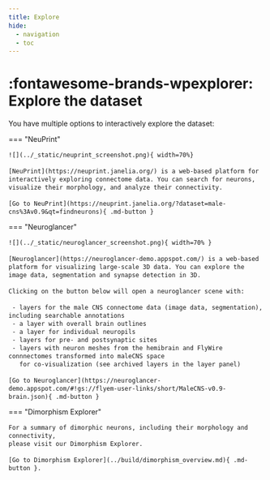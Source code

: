 ```yaml
---
title: Explore
hide:
  - navigation
  - toc
---
```


# :fontawesome-brands-wpexplorer: Explore the dataset

You have multiple options to interactively explore the dataset:

=== "NeuPrint"

    ![](../_static/neuprint_screenshot.png){ width=70%}

    [NeuPrint](https://neuprint.janelia.org/) is a web-based platform for
    interactively exploring connectome data. You can search for neurons,
    visualize their morphology, and analyze their connectivity.

    [Go to NeuPrint](https://neuprint.janelia.org/?dataset=male-cns%3Av0.9&qt=findneurons){ .md-button }

=== "Neuroglancer"

    ![](../_static/neuroglancer_screenshot.png){ width=70% }

    [Neuroglancer](https://neuroglancer-demo.appspot.com/) is a web-based
    platform for visualizing large-scale 3D data. You can explore the
    image data, segmentation and synapse detection in 3D.

    Clicking on the button below will open a neuroglancer scene with:

     - layers for the male CNS connectome data (image data, segmentation), including searchable annotations
     - a layer with overall brain outlines
     - a layer for individual neuropils
     - layers for pre- and postsynaptic sites
     - layers with neuron meshes from the hemibrain and FlyWire connnectomes transformed into maleCNS space
       for co-visualization (see archived layers in the layer panel)

    [Go to Neuroglancer](https://neuroglancer-demo.appspot.com/#!gs://flyem-user-links/short/MaleCNS-v0.9-brain.json){ .md-button }

=== "Dimorphism Explorer"

    For a summary of dimorphic neurons, including their morphology and connectivity,
    please visit our Dimorphism Explorer.

    [Go to Dimorphism Explorer](../build/dimorphism_overview.md){ .md-button }.

